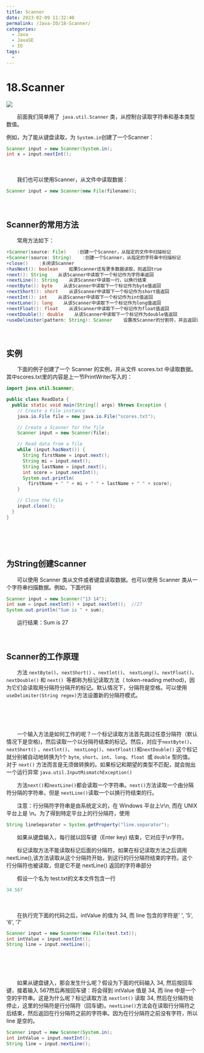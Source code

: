 ```yaml
---
title: Scanner
date: 2023-02-09 11:32:40
permalink: /Java-IO/18-Scanner/
categories:
  - Java
  - JavaSE
  - IO
tags:
  - 
---
```



# 18.Scanner

![](https://image.peterjxl.com/blog/158.jpg)

　　前面我们简单用了` java.util.Scanner` 类，从控制台读取字符串和基本类型数值。

<!-- more -->

例如，为了能从键盘读取，为 `System.in`创建了一个Scanner：

```java
Scanner input = new Scanner(System.in);
int x = input.nextInt();
```

　　‍

　　我们也可以使用Scanner，从文件中读取数据：

```java
Scanner input = new Scanner(new File(filename));
```

　　‍

## Scanner的常用方法

　　常用方法如下：

```java
+Scanner(source: File)    :创建一个Scanner，从指定的文件中扫描标记
+Scanner(source: String)    :创建一个Scanner，从指定的字符串中扫描标记
+close()    :关闭该Scanner
+hasNext(): boolean    如果Scanner还有更多数据读取，则返回true
+next(): String    从该Scanner中读取下一个标记作为字符串返回
+nextLine(): String    从该Scanner中读取一行，以换行结束
+nextByte(): byte    从该Scanner中读取下一个标记作为byte值返回
+nextShort(): short    从该Scanner中读取下一个标记作为short值返回
+nextInt(): int    从该Scanner中读取下一个标记作为int值返回
+nextLone(): long    从该Scanner中读取下一个标记作为long值返回
+nextFloat(): float    从该Scanner中读取下一个标记作为float值返回
+nextDouble(): double    从该Scanner中读取下一个标记作为double值返回
+useDelimiter(pattern: String): Scanner    设置改Scanner的分割符，并且返回该Scanner
```

　　‍

## 实例

　　下面的例子创建了一个 Scanner 的实例，并从文件 scores.txt 中读取数据。其中scores.txt里的内容是上一节PrintWriter写入的：

```java
import java.util.Scanner; 

public class ReadData {
  public static void main(String[] args) throws Exception {
    // Create a File instance
    java.io.File file = new java.io.File("scores.txt");

    // Create a Scanner for the file
    Scanner input = new Scanner(file);

    // Read data from a file
    while (input.hasNext()) {
      String firstName = input.next();
      String mi = input.next();
      String lastName = input.next();
      int score = input.nextInt();
      System.out.println(
        firstName + " " + mi + " " + lastName + " " + score);
    }

    // Close the file
    input.close();
  }
}
```

　　‍

　　‍

## 为String创建Scanner

　　可以使用 Scanner 类从文件或者键盘读取数据。也可以使用 Scanner 类从一个字符串扫描数据。例如，下面代码

```java
Scanner input = new Scanner("13 14");
int sum = input.nextlnt() + input.nextlnt();  //27
System.out.println("Sum is " + sum);
```

　　运行结果：Sum is 27

　　‍

## Scanner的工作原理

　　方法 `nextByte()`、`nextShort()` 、`nextlnt()`、 `nextLong()`、`nextFloat()`、`nextDouble()` 和 `next() `等都称为标记读取方法（ token-reading method)，因为它们会读取用分隔符分隔开的标记。默认情况下，分隔符是空格。可以使用 `useDelimiter(String regex)`方法设置新的分隔符模式。

　　‍

　　‍

　　一个输入方法是如何工作的呢？一个标记读取方法首先跳过任意分隔符（默认情况下是空格)，然后读取一个以分隔符结束的标记。然后，对应于`nextByte()`、`nextShort()` 、`nextlnt()`、 `nextLong()`、`nextFloat()`和`nextDouble()` 这个标记就分别被自动地转换为1个 `byte`, `short`、`int`、`long`、`float `或 `double` 型的值。对于 `next()` 方法而言是无须做转换的。如果标记和期望的类型不匹配，就会抛出一个运行异常 `java.util.InputMismatchException()`

　　方法`next()`和`nextLine()`都会读取一个字符串。`next()`方法读取一个由分隔符分隔的字符串，但是 `nextLine()`读取一个以换行符结束的行。

　　注意：行分隔符字符串是由系统定义的，在 Windows 平台上\r\n, 而在 UNIX 平台上是 \n。为了得到特定平台上的行分隔符，使用

```java
String lineSeparator = System.getProperty("line.separator");
```

　　如果从键盘输入，每行就以回车键（Enter key) 结束，它对应于\n字符。

　　标记读取方法不能读取标记后面的分隔符。如果在标记读取方法之后调用 nextLine(),该方法读取从这个分隔符开始，到这行的行分隔符结束的字符。这个行分隔符也被读取，但是它不是 nextLine() 返回的字符串部分

　　假设一个名为 test.txt的文本文件包含一行

```java
34 567
```

　　　　

　　在执行完下面的代码之后，intValue 的值为 34, 而 line 包含的字符是' ', '5', '6', '7'

```java
Scanner input = new Scanner(new File(test.txt));
int intValue = input.nextInt();
String line = input.nextLine();
```

　　　　

　　　　

　　如果从键盘键入，那会发生什么呢？假设为下面的代码输入 34, 然后按回车键，接着输入 567然后再按回车键：将会得到 intValue 值是 34, 而 line 中是一个空的宇符串。这是为什么呢？标记读取方法 `nextlnt()` 读取 34, 然后在分隔符处停止，这里的分隔符是行分隔符（回车键)。`nextLine()`方法会在读取行分隔符之后结束，然后返回在行分隔符之前的字符串。因为在行分隔符之前没有字符，所以 line 是空的。

```java
Scanner input = new Scanner(System.in);
int intValue = input.nextInt();
String line = input.nextLine();
```

　　　　
